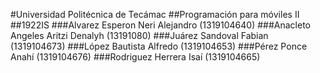 #Universidad Politécnica de Tecámac
##Programación para móviles II
##1922IS
###Alvarez Esperon Neri Alejandro (1319104640)
###Anacleto Angeles Aritzi Denalyh (13191080)
###Juárez Sandoval Fabian (1319104673)
###López Bautista Alfredo (1319104653)
###Pérez Ponce Anahí (1319104676)
###Rodriguez Herrera Isaí (1319104665)